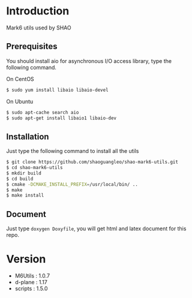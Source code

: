 # Introduction 

Mark6 utils used by SHAO

## Prerequisites

You should install aio for asynchronous I/O access library, type the following command.

On CentOS

```bash
$ sudo yum install libaio libaio-devel
```
On Ubuntu
```bash
$ sudo apt-cache search aio
$ sudo apt-get install libaio1 libaio-dev
```

## Installation

Just type the following command to install all the utils

```bash
$ git clone https://github.com/shaoguangleo/shao-mark6-utils.git
$ cd shao-mark6-utils
$ mkdir build
$ cd build
$ cmake -DCMAKE_INSTALL_PREFIX=/usr/local/bin/ .. 
$ make 
$ make install
```

## Document

Just type `doxygen Doxyfile`, you will get html and latex document for this repo.

# Version

- M6Utils : 1.0.7
- d-plane : 1.17
- scripts : 1.5.0
